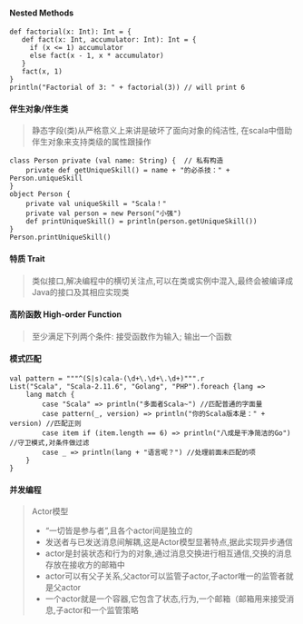 #### Nested Methods

```
def factorial(x: Int): Int = {
   def fact(x: Int, accumulator: Int): Int = {
     if (x <= 1) accumulator
     else fact(x - 1, x * accumulator)
   }  
   fact(x, 1)
}
println("Factorial of 3: " + factorial(3)) // will print 6
```

#### 伴生对象/伴生类 

> 静态字段(类)从严格意义上来讲是破坏了面向对象的纯洁性, 在scala中借助伴生对象来支持类级的属性跟操作

```
class Person private (val name: String) {  // 私有构造
    private def getUniqueSkill() = name + "的必杀技：" + Person.uniqueSkill
}
object Person {
    private val uniqueSkill = "Scala！"
    private val person = new Person("小强")
    def printUniqueSkill() = println(person.getUniqueSkill())
}
Person.printUniqueSkill()
```

#### 特质 Trait 

> 类似接口,解决编程中的横切关注点,可以在类或实例中混入,最终会被编译成Java的接口及其相应实现类

#### 高阶函数 High-order Function

> 至少满足下列两个条件: 接受函数作为输入; 输出一个函数 

#### 模式匹配

```
val pattern = """^(S|s)cala-(\d+\.\d+\.\d+)""".r
List("Scala", "Scala-2.11.6", "Golang", "PHP").foreach {lang =>
    lang match {
        case "Scala" => println("多面者Scala~") //匹配普通的字面量
        case pattern(_, version) => println("你的Scala版本是：" + version) //匹配正则
        case item if (item.length == 6) => println("八成是干净简洁的Go") //守卫模式,对条件做过滤
        case _ => println(lang + "语言呢？") //处理前面未匹配的项
    }
}
```

#### 并发编程 

> Actor模型
>
> * “一切皆是参与者”,且各个actor间是独立的
> * 发送者与已发送消息间解耦,这是Actor模型显著特点,据此实现异步通信
> * actor是封装状态和行为的对象,通过消息交换进行相互通信,交换的消息存放在接收方的邮箱中
> * actor可以有父子关系,父actor可以监管子actor,子actor唯一的监管者就是父actor
> * 一个actor就是一个容器,它包含了状态,行为,一个邮箱（邮箱用来接受消息,子actor和一个监管策略
